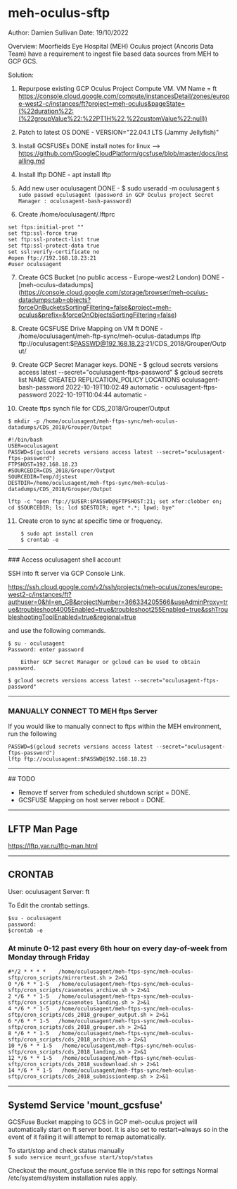 # meh-oculus-sftp

Author: Damien Sullivan
Date: 19/10/2022 

Overview: Moorfields Eye Hospital (MEH) Oculus project (Ancoris Data Team) have a requirement to ingest file based data sources from MEH to GCP GCS.  

Solution: 
1. Repurpose existing GCP Oculus Project Compute VM. VM Name = ft   
https://console.cloud.google.com/compute/instancesDetail/zones/europe-west2-c/instances/ft?project=meh-oculus&pageState=(%22duration%22:(%22groupValue%22:%22PT1H%22,%22customValue%22:null))
    
2. Patch to latest OS 
DONE - VERSION="22.04.1 LTS (Jammy Jellyfish)"

3. Install GCSFUSEs
DONE install notes for linux --> https://github.com/GoogleCloudPlatform/gcsfuse/blob/master/docs/installing.md

4. Install lftp 
DONE - apt install lftp 

5. Add new user oculusagent
DONE - 	$ sudo useradd -m oculusagent
`$ sudo passwd oculusagent (password in GCP Oculus project Secret Manager : oculusagent-bash-password) `

6. Create /home/oculusagent/.lftprc 
	   
```   
set ftps:initial-prot ""
set ftp:ssl-force true
set ftp:ssl-protect-list true
set ftp:ssl-protect-data true
set ssl:verify-certificate no
#open ftp://192.168.18.23:21
#user oculusagent
```

7. Create GCS Bucket (no public access - Europe-west2 London)
DONE - 	[meh-oculus-datadumps] (https://console.cloud.google.com/storage/browser/meh-oculus-datadumps;tab=objects?forceOnBucketsSortingFiltering=false&project=meh-oculus&prefix=&forceOnObjectsSortingFiltering=false) 

8. Create GCSFUSE Drive Mapping on VM ft
DONE - /home/oculusagent/meh-ftp-sync/meh-oculus-datadumps
lftp ftp://oculusagent:$PASSWD@192.168.18.23:21/CDS_2018/Grouper/Output/

9. Create GCP Secret Manager keys. 
DONE - 
$ gcloud secrets versions access latest --secret="oculusagent-ftps-password"
$ gcloud secrets list
NAME                       CREATED              REPLICATION_POLICY  LOCATIONS
oculusagent-bash-password  2022-10-19T10:02:49  automatic           -
oculusagent-ftps-password  2022-10-19T10:04:44  automatic           -
	
10. Create ftps synch file for CDS_2018/Grouper/Output
```
$ mkdir -p /home/oculusagent/meh-ftps-sync/meh-oculus-datadumps/CDS_2018/Grouper/Output
	
#!/bin/bash
USER=oculusagent
PASSWD=$(gcloud secrets versions access latest --secret="oculusagent-ftps-password")
FTPSHOST=192.168.18.23
#SOURCEDIR=CDS_2018/Grouper/Output
SOURCEDIR=Temp/djstest
DESTDIR=/home/oculusagent/meh-ftps-sync/meh-oculus-datadumps/CDS_2018/Grouper/Output

lftp -c "open ftp://$USER:$PASSWD@$FTPSHOST:21; set xfer:clobber on; cd $SOURCEDIR; ls; lcd $DESTDIR; mget *.*; lpwd; bye"
```

11. Create cron to sync at specific time or frequency.

```
    $ sudo apt install cron 
    $ crontab -e
```	
---
### Access oculusagent shell account

SSH into ft server via GCP Console Link. 

https://ssh.cloud.google.com/v2/ssh/projects/meh-oculus/zones/europe-west2-c/instances/ft?authuser=0&hl=en_GB&projectNumber=366334205566&useAdminProxy=true&troubleshoot4005Enabled=true&troubleshoot255Enabled=true&sshTroubleshootingToolEnabled=true&regional=true

and use the following commands.
```
$ su - oculusagent
Password: enter password 

    Either GCP Secret Manager or gcloud can be used to obtain password. 

$ gcloud secrets versions access latest --secret="oculusagent-ftps-password"
```
--- 

### MANUALLY CONNECT TO MEH ftps Server

If you would like to manually connect to ftps within the MEH environment, run the following
```
PASSWD=$(gcloud secrets versions access latest --secret="oculusagent-ftps-password")
lftp ftp://oculusagent:$PASSWD@192.168.18.23
```

---

## TODO
- Remove tf server from scheduled shutdown script = DONE. 
- GCSFUSE Mapping on host server reboot = DONE.

---
## LFTP Man Page
https://lftp.yar.ru/lftp-man.html

---
## CRONTAB 
User: oculusagent Server: ft

To Edit the crontab settings. 
```
$su - oculusagent
password:
$crontab -e 

```

### At minute 0-12 past every 6th hour on every day-of-week from Monday through Friday
```
#*/2 * * * *    /home/oculusagent/meh-ftps-sync/meh-oculus-sftp/cron_scripts/mirrortest.sh > 2>&1 
0 */6 * * 1-5   /home/oculusagent/meh-ftps-sync/meh-oculus-sftp/cron_scripts/casenotes_archive.sh > 2>&1 
2 */6 * * 1-5   /home/oculusagent/meh-ftps-sync/meh-oculus-sftp/cron_scripts/casenotes_landing.sh > 2>&1
4 */6 * * 1-5   /home/oculusagent/meh-ftps-sync/meh-oculus-sftp/cron_scripts/cds_2018_grouper_output.sh > 2>&1
6 */6 * * 1-5   /home/oculusagent/meh-ftps-sync/meh-oculus-sftp/cron_scripts/cds_2018_grouper.sh > 2>&1
8 */6 * * 1-5   /home/oculusagent/meh-ftps-sync/meh-oculus-sftp/cron_scripts/cds_2018_archive.sh > 2>&1
10 */6 * * 1-5   /home/oculusagent/meh-ftps-sync/meh-oculus-sftp/cron_scripts/cds_2018_landing.sh > 2>&1
12 */6 * * 1-5   /home/oculusagent/meh-ftps-sync/meh-oculus-sftp/cron_scripts/cds_2018_susdownload.sh > 2>&1
14 */6 * * 1-5   /home/oculusagent/meh-ftps-sync/meh-oculus-sftp/cron_scripts/cds_2018_submissiontemp.sh > 2>&1
```

---
## Systemd Service 'mount_gcsfuse'

GCSFuse Bucket mapping to GCS in GCP meh-oculus project will automatically start on ft server boot. 
It is also set to restart=always so in the event of it failing it will attempt to remap automatically. 

To start/stop and check status manually  
`$ sudo service mount_gcsfuse start/stop/status `

Checkout the mount_gcsfuse.service file in this repo for settings
Normal /etc/systemd/system installation rules apply. 